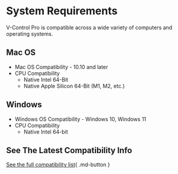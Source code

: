 # System Requirements

V-Control Pro is compatible across a wide variety of computers and operating systems.

## Mac OS

* Mac OS Compatibility - 10.10 and later
* CPU Compatibility
    * Native Intel 64-Bit
    * Native Apple Silicon 64-Bit (M1, M2, etc.)

## Windows

* Windows OS Compatibility - Windows 10, Windows 11
* CPU Compatibility
    * Native Intel 64-bit 

## See The Latest Compatibility Info
[See the full compatibility list](https://neyrinck.com/vcpro-compatibility/){ .md-button }

